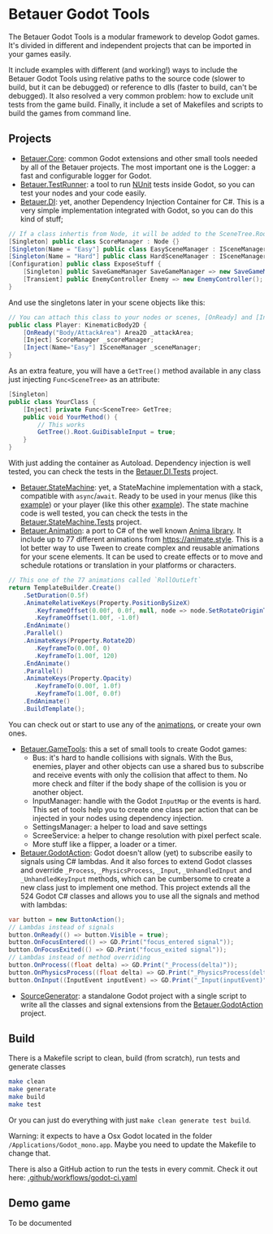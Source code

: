 # Betauer Godot Tools
The Betauer Godot Tools is a modular framework to develop Godot games. It's divided in different and independent 
projects that can be imported in your games easily.

It include examples 
with different (and working!) ways to include the Betauer Godot Tools using relative paths to the source code (slower to build, but it can be debugged) or reference to dlls (faster to build, can't be debugged). It also resolved a very common problem: how to exclude unit tests from the game build. Finally, it include a set of Makefiles and scripts to build the games from command line. 
                            
## Projects
- [Betauer.Core](Betauer.Core): common Godot extensions and other small tools needed by all of the Betauer projects. 
The most important one is the Logger: a fast and configurable logger for Godot.
- [Betauer.TestRunner](Betauer.TestRunner): a tool to run [NUnit](https://nunit.org/) tests inside Godot, so you can test your nodes and your code easily.
- [Betauer.DI](Betauer.DI): yet, another Dependency Injection Container for C#.
This is a very simple implementation integrated with Godot, so you can do this kind of stuff;
```C#
// If a class inhertis from Node, it will be added to the SceneTree.Root like an autoload
[Singleton] public class ScoreManager : Node {}
[Singleton(Name = "Easy"] public class EasySceneManager : ISceneManager {}
[Singleton(Name = "Hard"] public class HardSceneManager : ISceneManager {}
[Configuration] public class ExposeStuff {
    [Singleton] public SaveGameManager SaveGameManager => new SaveGameManager();
    [Transient] public EnemyController Enemy => new EnemyController();
}
```
      
And use the singletons later in your scene objects like this:
```C#
// You can attach this class to your nodes or scenes, [OnReady] and [Inject] will be resolved at runtime
public class Player: KinematicBody2D {
    [OnReady("Body/AttackArea") Area2D _attackArea;
    [Inject] ScoreManager _scoreManager;
    [Inject(Name="Easy"] ISceneManager _sceneManager;
}
```
As an extra feature, you will have a `GetTree()` method available in any class just injecting `Func<SceneTree>` as an attribute:
```C#
[Singleton]
public class YourClass {
    [Inject] private Func<SceneTree> GetTree;
    public void YourMethod() {
        // This works
        GetTree().Root.GuiDisableInput = true;
    }
}
```
With just adding the container as Autoload. Dependency injection is well tested, you can check the tests in the [Betauer.DI.Tests](Betauer.DI.Tests) project.
- [Betauer.StateMachine](Betauer.StateMachine): yet, a StateMachine implementation with a stack, compatible with `async`/`await`. Ready to be used in your menus (like this [example](DemoGame/Game/Managers/GameManager.cs)) or your player (like this other [example](DemoGame/Game/Character/Player/PlayerStateMachine.cs)).
The state machine code is well tested, you can check the tests in the [Betauer.StateMachine.Tests](Betauer.StateMachine.Tests) project.
- [Betauer.Animation](Betauer.Animation): a port to C# of the well known [Anima library](https://github.com/ceceppa/anima). It include up to 77 different animations from https://animate.style. This is a lot better way to use Tween to create complex and reusable animations for your scene elements. It can be used to create effects or to move and schedule rotations or translation in your platforms or characters.
```C#
// This one of the 77 animations called `RollOutLeft`
return TemplateBuilder.Create()
    .SetDuration(0.5f)
    .AnimateRelativeKeys(Property.PositionBySizeX)
       .KeyframeOffset(0.00f, 0.0f, null, node => node.SetRotateOriginToCenter())
       .KeyframeOffset(1.00f, -1.0f)
    .EndAnimate()
    .Parallel()
    .AnimateKeys(Property.Rotate2D)
       .KeyframeTo(0.00f, 0)
       .KeyframeTo(1.00f, 120)
    .EndAnimate()
    .Parallel()
    .AnimateKeys(Property.Opacity)
       .KeyframeTo(0.00f, 1.0f)
       .KeyframeTo(1.00f, 0.0f)
    .EndAnimate()
    .BuildTemplate();
```
You can check out or start to use any of the [animations](Betauer.Animation/Template.cs), or create your own ones. 
- [Betauer.GameTools](Betauer.GameTools): this a set of small tools to create Godot games:
  - Bus: it's hard to handle collisions with signals. With the Bus, enemies, player and other objects can use a shared bus to subscribe and receive events with only the collision that affect to them. No more check and filter if the body shape of the collision is you or another object.
  - InputManager: handle with the Godot `InputMap` or the events is hard. This set of tools help you to create one class per action that can be injected in your
  nodes using dependency injection.
  - SettingsManager: a helper to load and save settings
  - ScreeService: a helper to change resolution with pixel perfect scale.
  - More stuff like a flipper, a loader or a timer.
- [Betauer.GodotAction](Betauer.GodotAction): Godot doesn't allow (yet) to 
subscribe easily to signals using C# lambdas. And it also forces to extend
Godot classes and override `_Process`, `_PhysicsProcess`, `_Input`, `_UnhandledInput` and `_UnhandledKeyInput` methods, which can be cumbersome to create a new class just to implement one method.
This project extends all the 524 Godot C# classes and allows you to use all the signals and method with lambdas:
```C#
var button = new ButtonAction();
// Lambdas instead of signals
button.OnReady(() => button.Visible = true);
button.OnFocusEntered(() => GD.Print("focus_entered signal"));
button.OnFocusExited(() => GD.Print("focus_exited signal"));
// Lambdas instead of method overriding
button.OnProcess((float delta) => GD.Print("_Process(delta)"));  
button.OnPhysicsProcess((float delta) => GD.Print("_PhysicsProcess(delta)"));  
button.OnInput((InputEvent inputEvent) => GD.Print("_Input(inputEvent)"));  
```
- [SourceGenerator](SourceGenerator): a standalone Godot project with a single script to write all the classes and signal extensions from the [Betauer.GodotAction](Betauer.GodotAction) project.


## Build

There is a Makefile script to clean, build (from scratch), run tests and generate classes
```bash
make clean 
make generate 
make build
make test
```
Or you can just do everything with just `make clean generate test build`.

Warning: it expects to have a Osx Godot located in the folder `/Applications/Godot_mono.app`. Maybe you need to update the Makefile to change that.

There is also a GitHub action to run the tests in every commit. Check it out here: [.github/workflows/godot-ci.yaml](.github/workflows/godot-ci.yaml) 

## Demo game

To be documented
